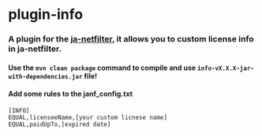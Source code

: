 # plugin-info

### A plugin for the [ja-netfilter](https://github.com/ja-netfilter/ja-netfilter), it allows you to custom license info in ja-netfilter.

#### Use the `mvn clean package` command to compile and use `info-vX.X.X-jar-with-dependencies.jar` file!

#### Add some rules to the janf_config.txt

```
[INFO]
EQUAL,licenseeName,[your custom licnese name]
EQUAL,paidUpTo,[expired date]
```
